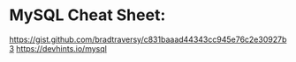 # MySQL Cheat Sheet:

https://gist.github.com/bradtraversy/c831baaad44343cc945e76c2e30927b3
https://devhints.io/mysql
